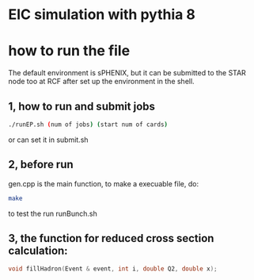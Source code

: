 # EIC simulation with pythia 8

# how to run the file
The default environment is sPHENIX, but it can be submitted to the STAR node too at RCF after set up the environment in the shell.

## 1, how to run and submit jobs
```bash
./runEP.sh (num of jobs) (start num of cards) 
```
or can set it in submit.sh

## 2, before run
gen.cpp is the main function, to make a execuable file, do:
```bash
make
```
to test the run runBunch.sh

## 3, the function for reduced cross section calculation:
```cpp
void fillHadron(Event & event, int i, double Q2, double x);
```

